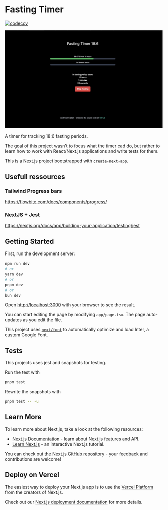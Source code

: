 # Fasting Timer

[![codecov](https://codecov.io/github/abel-castro/fasting-timer/branch/main/graph/badge.svg?token=YOUR_TOKEN)](github/abel-castro/fasting-timer)

![Fasting Timer 18:6](https://github.com/abel-castro/fasting-timer/blob/main/fasting-timer-screenshot.jpg)

A timer for tracking 18:6 fasting periods.

The goal of this project wasn’t to focus what the timer cad do, but rather to learn how to work with React/Next.js applications and write tests for them.

This is a [Next.js](https://nextjs.org/) project bootstrapped with [`create-next-app`](https://github.com/vercel/next.js/tree/canary/packages/create-next-app).

## Usefull ressources

### Tailwind Progress bars

https://flowbite.com/docs/components/progress/

### NextJS + Jest

https://nextjs.org/docs/app/building-your-application/testing/jest

## Getting Started

First, run the development server:

```bash
npm run dev
# or
yarn dev
# or
pnpm dev
# or
bun dev
```

Open [http://localhost:3000](http://localhost:3000) with your browser to see the result.

You can start editing the page by modifying `app/page.tsx`. The page auto-updates as you edit the file.

This project uses [`next/font`](https://nextjs.org/docs/basic-features/font-optimization) to automatically optimize and load Inter, a custom Google Font.

## Tests

This projects uses jest and snapshots for testing.

Run the test with

```bash
pnpm test
```

Rewrite the snapshots with

```bash
pnpm test -- -u
```

## Learn More

To learn more about Next.js, take a look at the following resources:

- [Next.js Documentation](https://nextjs.org/docs) - learn about Next.js features and API.
- [Learn Next.js](https://nextjs.org/learn) - an interactive Next.js tutorial.

You can check out [the Next.js GitHub repository](https://github.com/vercel/next.js/) - your feedback and contributions are welcome!

## Deploy on Vercel

The easiest way to deploy your Next.js app is to use the [Vercel Platform](https://vercel.com/new?utm_medium=default-template&filter=next.js&utm_source=create-next-app&utm_campaign=create-next-app-readme) from the creators of Next.js.

Check out our [Next.js deployment documentation](https://nextjs.org/docs/deployment) for more details.
